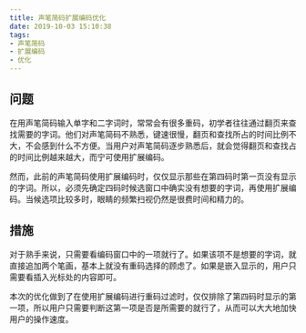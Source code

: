 ```yaml
---
title: 声笔简码扩展编码优化
date: 2019-10-03 15:10:38
tags:
- 声笔简码
- 扩展编码
- 优化
---
```


## 问题

在用声笔简码输入单字和二字词时，常常会有很多重码，初学者往往通过翻页来查找需要的字词。他们对声笔简码不熟悉，键速很慢，翻页和查找所占的时间比例不大，不会感到什么不方便。当用户对声笔简码逐步熟悉后，就会觉得翻页和查找占的时间比例越来越大，而宁可使用扩展编码。

<!--more-->

然而，此前的声笔简码使用扩展编码时，仅仅显示那些在第四码时第一页没有显示的字词。所以，必须先确定四码时候选窗口中确实没有想要的字词，再使用扩展编码。当候选项比较多时，眼睛的频繁扫视仍然是很费时间和精力的。

## 措施

对于熟手来说，只需要看编码窗口中的一项就行了。如果该项不是想要的字词，就直接追加两个笔画，基本上就没有重码选择的顾虑了。如果是嵌入显示的，用户只需要看插入光标处的内容即可。

本次的优化做到了在使用扩展编码进行重码过滤时，仅仅排除了第四码时显示的第一项，所以用户只需要判断这第一项是否是所需要的就行了，从而可以大大地加快用户的操作速度。
